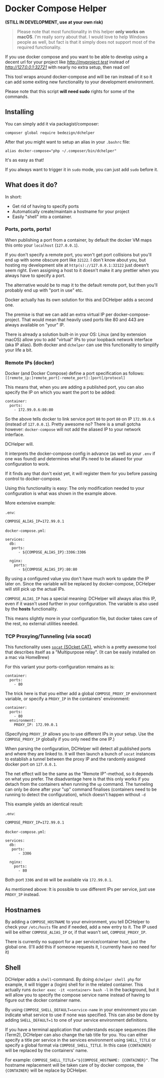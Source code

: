 # Docker Compose Helper

**(STILL IN DEVELOPMENT, use at your own risk)**

> Please note that most functionality in this helper **only works on macOS**.
I'm really sorry about that. I would love to help Windows people as well,
but fact is that it simply does not support most of the required functionality.

If you use docker compose and you want to be able to develop using a decent url for your project like *http://myproject.test*  instead of *http://127.0.0.1:32721* with nearly no extra setup, then read on!

This tool wraps around docker-compose and will be ran instead of it so it can add some exiting new functionality to your development environment.

Please note that this script **will need sudo** rights for some of the commands.

## Installing

You can simply add it via packagist/composer:

```
composer global require bedezign/dchelper
```

After that you might want to setup an alias in your `.bashrc` file:
```
alias docker-compose="php ~/.composer/bin/dchelper"
```

It's as easy as that!

If you always want to trigger it in `sudo` mode, you can just add `sudo` before it.

## What does it do?

In short:

 - Get rid of having to specify ports
 - Automatically create/maintain a hostname for your project
 - Easily "shell" into a container.


### Ports, ports, ports!

When publishing a port from a container, by default the docker VM maps this onto your `localhost` (`127.0.0.1`).

If you don't specify a remote port, you won't get port collisions but you'll end up with some obscure port like `32122`.
I don't know about you, but hosting my development site at `http(s)://127.0.0.1:32122` just doesn't seem right.
Even assigning a host to it doesn't make it any prettier when you always have to specify a port.

The alternative would be to map it to the default remote port, but then you'll probably end up with "port in use" etc.

Docker actually has its own solution for this and DCHelper adds a second one.

The premise is that we can add an extra virtual IP per docker-compose-project.
That would mean that heavily used ports like 80 and 443 are always available on "your" IP.

There is already a solution built-in in your OS: Linux (and by extension macOS) allow you to add "virtual" IPs to your loopback network interface (aka IP alias).
Both docker and `dchelper` can use this functionality to simplify your life a bit.

### Remote IPs (docker)

Docker (and Docker Compose) define a port specification as follows: `[[remote_ip:]remote_port[-remote_port]:]port[/protocol]`

This means that, when you are adding a published port, you can also specify the IP on which you want the port to be added:

```
container:
  ports:
    - 172.99.0.6:80:80
```

So the above tells docker to link service port `80` to port `80` on IP `172.99.0.6` (instead of `127.0.0.1`).
Pretty awesome no? There is a small gotcha however: `docker-compose` will not add the aliased IP to your network interface.

DCHelper will.

It interprets the docker-compose config in advance (as well as your `.env` if one was found) and determines what IPs need to be aliased for your configuration to work.

If it finds any that don't exist yet, it will register them for you before passing control to docker-compose.

Using this functionality is easy: The only modification needed to your configuration is what was shown in the example above.

More extensive example:

`.env`:
```
COMPOSE_ALIAS_IP=172.99.0.1
```

`docker-compose.yml`:
```
services:
  db:
   ports:
      - ${COMPOSE_ALIAS_IP}:3306:3306
      
  nginx:
    ports:
      - ${COMPOSE_ALIAS_IP}:80:80
```

By using a configured value you don't have much work to update the IP later on.
Since the variable will be replaced by docker-compose, DCHelper will still pick up the actual IPs.

`COMPOSE_ALIAS_IP` has a special meaning: DCHelper will always alias this IP, even if it wasn't used further in your configuration.
The variable is also used by the **hosts** functionality.

This means slightly more in your configuration file, but docker takes care of the rest, no external utilities needed.

### TCP Proxying/Tunneling (via socat)

This functionality uses [`socat` (SOcket CAT)](http://www.dest-unreach.org/socat/doc/socat.html), which is a pretty awesome tool that describes itself as a "Multipurpose relay".
(It can be easily installed on a mac via HomeBrew)

For this variant your ports-configuration remains as is:
```
container:
  ports:
    - 80
```

The trick here is that you either add a global `COMPOSE_PROXY_IP` environment variable, or specify a `PROXY_IP` in the containers' environment:

```
container:
  ports:
    - 80
  environment:
    PROXY_IP: 172.99.0.1  
```

(Specifying `PROXY_IP` allows you to use different IPs in your setup. Use the `COMPOSE_PROXY_IP` globally if you only need the one IP.)

When parsing the configuration, DCHelper will detect all published ports and where they are linked to.
It will then launch a bunch of `socat` instances to establish a tunnel between the proxy IP and the randomly assigned docker port on `127.0.0.1`.

The net effect will be the same as the "Remote IP"-method, so it depends on what you prefer.
The disadvantage here is that this only works if you detach from the containers when running the `up` command.
The tunneling can only be done after your "up" command finalises (containers need to be running to detect the configuration), which doesn't happen without `-d`

This example yields an identical result:

`.env`:
```
COMPOSE_PROXY_IP=172.99.0.1
```
`docker-compose.yml`:
```
services:
  db:
   ports:
      - 3306
      
  nginx:
    ports:
      - 80
```

Both port `3306` and `80` will be available via `172.99.0.1`.

As mentioned above: It is possible to use different IPs per service, just use `PROXY_IP` instead.

## Hostnames

By adding a `COMPOSE_HOSTNAME` to your environment, you tell DCHelper to check your `/etc/hosts` file and if needed, add a new entry to it.
The IP used will be either `COMPOSE_ALIAS_IP` or, if that wasn't set, `COMPOSE_PROXY_IP`.

There is currently no support for a per service/container host, just the global one.
(I'll add this if someone requests it, I currently have no need for it)

## Shell

DCHelper adds a `shell`-command. By doing `dchelper shell php` for example, it will trigger a (login) shell for in the related container.
This actually runs `docker exec -it <container> bash -l` in the background, but it will allow you to specify the compose service name instead of having to figure out the docker container name.

By using `COMPOSE_SHELL_DEFAULT=service-name` in your environment you can indicate what service to use if none was specified.
This can also be done by adding `SHELL_DEFAULT=1` to one of your service environment definitions.

If you have a terminal application that understands escape sequences (like iTerm2), DCHelper can also change the tab title for you.
You can either specify a title per service in the services environment using `SHELL_TITLE` or specify a global format via `COMPOSE_SHELL_TITLE`. In this case `{CONTAINER}` will be replaced by the containers' name.

For example: `COMPOSE_SHELL_TITLE="${COMPOSE_HOSTNAME: {CONTAINER}"`. The hostname replacement will be taken care of by docker compose, the `{CONTAINER}` will be replace by DCHelper.